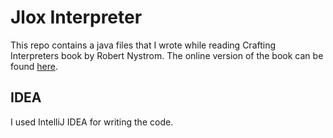 # Jlox Interpreter
This repo contains a java files that I wrote while reading Crafting Interpreters book by Robert Nystrom. The online version of the book can be found [here](https://www.craftinginterpreters.com/contents.html).

## IDEA
I used IntelliJ IDEA for writing the code.
